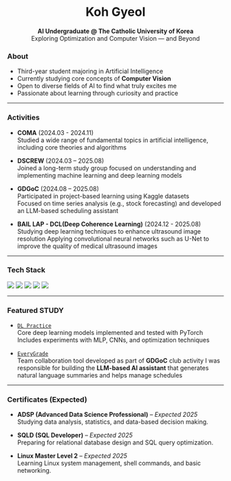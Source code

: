 <!--
**gyeol02/gyeol02** is a ✨ _special_ ✨ repository because its `README.md` (this file) appears on your GitHub profile.

Here are some ideas to get you started:

- 🔭 I’m currently working on ...
- 🌱 I’m currently learning ...
- 👯 I’m looking to collaborate on ...
- 🤔 I’m looking for help with ...
- 💬 Ask me about ...
- 📫 How to reach me: ...
- 😄 Pronouns: ...
- ⚡ Fun fact: ...
-->
<h1 align="center">Koh Gyeol</h1>
<p align="center"><strong>AI Undergraduate @ The Catholic University of Korea</strong><br>
Exploring Optimization and Computer Vision — and Beyond</p>

### About
- Third-year student majoring in Artificial Intelligence
- Currently studying core concepts of **Computer Vision**
- Open to diverse fields of AI to find what truly excites me
- Passionate about learning through curiosity and practice

---

### Activities
- **COMA** (2024.03 - 2024.11)   
  Studied a wide range of fundamental topics in artificial intelligence, including core theories and algorithms
  
- **DSCREW** (2024.03 – 2025.08)   
  Joined a long-term study group focused on understanding and implementing machine learning and deep learning models

- **GDGoC** (2024.08 – 2025.08)   
  Participated in project-based learning using Kaggle datasets  
  Focused on time series analysis (e.g., stock forecasting) and developed an LLM-based scheduling assistant
  
- **BAIL LAP - DCL(Deep Coherence Learning)** (2024.12 - 2025.08)   
  Studying deep learning techniques to enhance ultrasound image resolution
  Applying convolutional neural networks such as U-Net to improve the quality of medical ultrasound images

---

### Tech Stack
<p align="left">
  <img src="https://img.shields.io/badge/Python-181717?style=flat&logo=Python&logoColor=3776AB"/>
  <img src="https://img.shields.io/badge/PyTorch-181717?style=flat&logo=PyTorch&logoColor=EE4C2C"/>
  <img src="https://img.shields.io/badge/Scikit--learn-181717?style=flat&logo=scikit-learn&logoColor=F7931E"/>
  <img src="https://img.shields.io/badge/Git-181717?style=flat&logo=Git&logoColor=F05032"/>
  <img src="https://img.shields.io/badge/MATLAB-181717?style=flat&logo=mathworks&logoColor=white"/>
</p>

---

### Featured STUDY
- [`DL Practice`](https://github.com/gyeol02/DL_Study)   
  Core deep learning models implemented and tested with PyTorch  
  Includes experiments with MLP, CNNs, and optimization techniques
  
- [`EveryGrade`](https://github.com/catholichak2024/.github/tree/main/profile)   
  Team collaboration tool developed as part of **GDGoC** club activity
  I was responsible for building the **LLM-based AI assistant**
  that generates natural language summaries and helps manage schedules
---

### Certificates (Expected)
- **ADSP (Advanced Data Science Professional)** – _Expected 2025_   
  Studying data analysis, statistics, and data-based decision making.

- **SQLD (SQL Developer)** – _Expected 2025_   
  Preparing for relational database design and SQL query optimization.

- **Linux Master Level 2** – _Expected 2025_   
  Learning Linux system management, shell commands, and basic networking.

